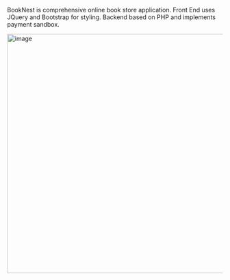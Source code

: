 BookNest is comprehensive online book store application.
Front End uses JQuery and Bootstrap for styling.
Backend based on PHP and implements payment sandbox.

<img width="990" height="559" alt="image" src="https://github.com/user-attachments/assets/7e3b75fd-adef-438d-b253-347159c03114" />

